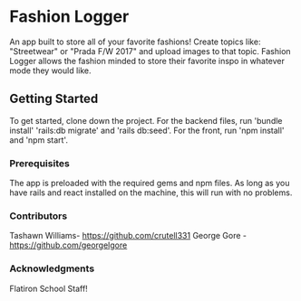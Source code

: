 # Fashion Logger

An app built to store all of your favorite fashions! Create topics like: "Streetwear" or "Prada F/W 2017" and upload images to that topic. Fashion Logger allows the fashion minded to store their favorite inspo in whatever mode they would like.

## Getting Started

To get started, clone down the project. For the backend files, run 'bundle install' 'rails:db migrate' and 'rails db:seed'. For the front, run 'npm install' and 'npm start'.

### Prerequisites

The app is preloaded with the required gems and npm files. As long as you have rails and react installed on the machine, this will run with no problems.

### Contributors

Tashawn Williams- https://github.com/crutell331
George Gore - https://github.com/georgelgore

### Acknowledgments

Flatiron School Staff!
